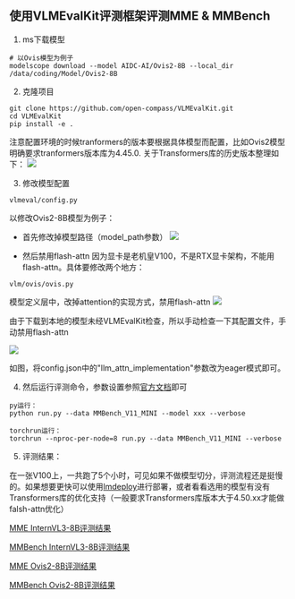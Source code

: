 ## 使用VLMEvalKit评测框架评测MME & MMBench

1. ms下载模型
```
# 以Ovis模型为例子
modelscope download --model AIDC-AI/Ovis2-8B --local_dir /data/coding/Model/Ovis2-8B
```

2. 克隆项目
```
git clone https://github.com/open-compass/VLMEvalKit.git
cd VLMEvalKit
pip install -e .
```

注意配置环境的时候tranformers的版本要根据具体模型而配置，比如Ovis2模型明确要求tranformers版本库为4.45.0.
关于Transformers库的历史版本整理如下：
![](https://cdn.jsdelivr.net/gh/liangdove/PicGo/imgs/202507281934276.png)

3. 修改模型配置
```
vlmeval/config.py
```
以修改Ovis2-8B模型为例子：  
- 首先修改掉模型路径（model_path参数）
![](https://cdn.jsdelivr.net/gh/liangdove/PicGo/imgs/202507281904526.png)

- 然后禁用flash-attn
因为显卡是老机皇V100，不是RTX显卡架构，不能用flash-attn。具体要修改两个地方：
```
vlm/ovis/ovis.py
```
模型定义层中，改掉attention的实现方式，禁用flash-attn
![](https://cdn.jsdelivr.net/gh/liangdove/PicGo/imgs/202507281911314.png)

由于下载到本地的模型未经VLMEvalKit检查，所以手动检查一下其配置文件，手动禁用flash-attn

![](https://cdn.jsdelivr.net/gh/liangdove/PicGo/imgs/202507281914620.png)

如图，将config.json中的"llm_attn_implementation"参数改为eager模式即可。

4. 然后运行评测命令，参数设置参照[官方文档](https://github.com/open-compass/VLMEvalKit/blob/main/docs/zh-CN/Quickstart.md)即可
```
py运行：
python run.py --data MMBench_V11_MINI --model xxx --verbose

torchrun运行：
torchrun --nproc-per-node=8 run.py --data MMBench_V11_MINI --verbose
```

5. 评测结果：

在一张V100上，一共跑了5个小时，可见如果不做模型切分，评测流程还是挺慢的。如果想要更快可以使用[lmdeploy](https://lmdeploy.readthedocs.io/zh-cn/latest/supported_models/supported_models.html)进行部署，或者看看选用的模型有没有Transformers库的优化支持（一般要求Transformers库版本大于4.50.xx才能做falsh-attn优化）

[MME InternVL3-8B评测结果](../../MME_result/MME_result_InternVL3-8B/InternVL3-8B/InternVL3-8B_MME_score.csv)

[MMBench InternVL3-8B评测结果](../../MMBench_result/MMBench_result_InternVL3-8B/InternVL3-8B/InternVL3-8B_MMBench_V11_MINI_acc.csv)

[MME Ovis2-8B评测结果](../../MME_result/MME_result_Ovis2-8B/Ovis2-8B/Ovis2-8B_MME_score.csv)

[MMBench Ovis2-8B评测结果](../../MMBench_result/MMBench_result_Ovis2-8B/Ovis2-8B/Ovis2-8B_MMBench_V11_MINI_acc.csv)

